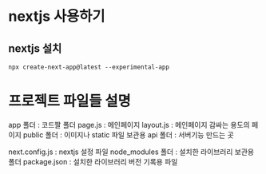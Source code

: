 # nextjs 사용하기

## nextjs 설치
```
npx create-next-app@latest --experimental-app
```

# 프로젝트 파일들 설명
app 폴더 : 코드짤 폴더
page.js : 메인페이지
layout.js : 메인페이지 감싸는 용도의 페이지
public 폴더 : 이미지나 static 파일 보관용
api 폴더 : 서버기능 만드는 곳

next.config.js : nextjs 설정 파일
node_modules 폴더 : 설치한 라이브러리 보관용 폴더
package.json : 설치한 라이브러리 버전 기록용 파일

